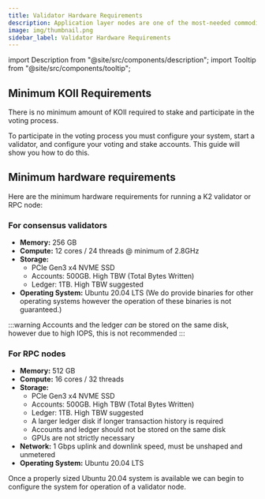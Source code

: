 ```yaml
---
title: Validator Hardware Requirements
description: Application layer nodes are one of the most-needed commodities in Web3.
image: img/thumbnail.png
sidebar_label: Validator Hardware Requirements
---
```


import Description from "@site/src/components/description";
import Tooltip from "@site/src/components/tooltip";

## Minimum KOII Requirements

There is no minimum amount of KOII required to stake and participate in the voting process.

To participate in the voting process you must configure your system, start a validator, and configure your voting and stake accounts. This guide will show you how to do this.

## Minimum hardware requirements

Here are the minimum hardware requirements for running a K2 validator or RPC node:

### For consensus validators

- **Memory:** 256 GB
- **Compute:** 12 cores / 24 threads @ minimum of 2.8GHz
- **Storage:**
  - PCIe Gen3 x4 NVME SSD
  - Accounts: 500GB. High TBW (Total Bytes Written)
  - Ledger: 1TB. High TBW suggested
- **Operating System:** Ubuntu 20.04 LTS (We do provide binaries for other operating systems however the operation of these binaries is not guaranteed.)

:::warning
Accounts and the ledger *can* be stored on the same disk, however due to high IOPS, this is not recommended
:::

### For RPC nodes

- **Memory:** 512 GB
- **Compute:** 16 cores / 32 threads
- **Storage:**
  - PCIe Gen3 x4 NVME SSD
  - Accounts: 500GB. High TBW (Total Bytes Written)
  - Ledger: 1TB. High TBW suggested
  - A larger ledger disk if longer transaction history is required
  - Accounts and ledger should not be stored on the same disk
  - GPUs are not strictly necessary
- **Network:** 1 Gbps uplink and downlink speed, must be unshaped and unmetered
- **Operating System:** Ubuntu 20.04 LTS

Once a properly sized Ubuntu 20.04 system is available we can begin to configure the system for operation of a validator node.
